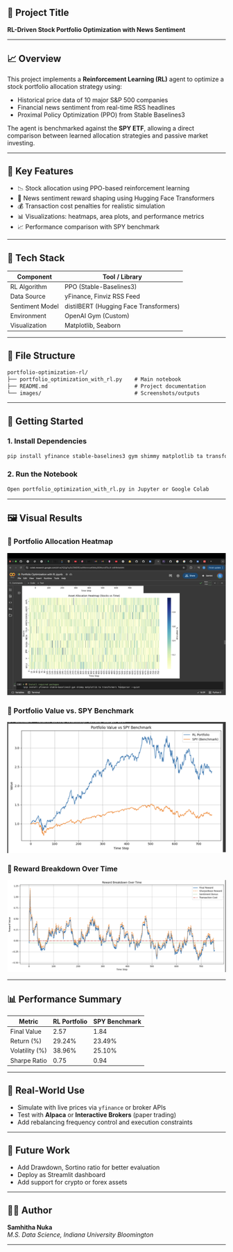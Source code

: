 ## 📌 Project Title

**RL-Driven Stock Portfolio Optimization with News Sentiment**

---

## 📈 Overview

This project implements a **Reinforcement Learning (RL)** agent to optimize a stock portfolio allocation strategy using:
- Historical price data of 10 major S&P 500 companies
- Financial news sentiment from real-time RSS headlines
- Proximal Policy Optimization (PPO) from Stable Baselines3

The agent is benchmarked against the **SPY ETF**, allowing a direct comparison between learned allocation strategies and passive market investing.

---

## 🧠 Key Features

- 📉 Stock allocation using PPO-based reinforcement learning
- 📰 News sentiment reward shaping using Hugging Face Transformers
- 💰 Transaction cost penalties for realistic simulation
- 📊 Visualizations: heatmaps, area plots, and performance metrics
- 📈 Performance comparison with SPY benchmark

---

## 🔧 Tech Stack

| Component         | Tool / Library                          |
|------------------|------------------------------------------|
| RL Algorithm      | PPO (Stable-Baselines3)                  |
| Data Source       | yFinance, Finviz RSS Feed                |
| Sentiment Model   | distilBERT (Hugging Face Transformers)   |
| Environment       | OpenAI Gym (Custom)                      |
| Visualization     | Matplotlib, Seaborn                      |

---

## 📂 File Structure

```
portfolio-optimization-rl/
├── portfolio_optimization_with_rl.py    # Main notebook
├── README.md                            # Project documentation
└── images/                              # Screenshots/outputs
```

---

## 🚀 Getting Started

### 1. Install Dependencies
```bash
pip install yfinance stable-baselines3 gym shimmy matplotlib ta transformers feedparser
```

### 2. Run the Notebook
```bash
Open portfolio_optimization_with_rl.py in Jupyter or Google Colab
```

---

## 🖼️ Visual Results

### 🔹 Portfolio Allocation Heatmap
![Heatmap](Heatmap.png)

### 🔹 Portfolio Value vs. SPY Benchmark
![Portfolio vs SPY](PortfolioVsSPY.png)

### 🔹 Reward Breakdown Over Time
![Reward Breakdown](reward.png)

---

## 📊 Performance Summary

| Metric           | RL Portfolio     | SPY Benchmark    |
|------------------|------------------|------------------|
| Final Value      | 2.57             | 1.84             |
| Return (%)       | 29.24%           | 23.49%           |
| Volatility (%)   | 38.96%           | 25.10%           |
| Sharpe Ratio     | 0.75             | 0.94             |

---

## 🏦 Real-World Use

- Simulate with live prices via `yfinance` or broker APIs
- Test with **Alpaca** or **Interactive Brokers** (paper trading)
- Add rebalancing frequency control and execution constraints

---

## 📌 Future Work

- Add Drawdown, Sortino ratio for better evaluation
- Deploy as Streamlit dashboard
- Add support for crypto or forex assets

---

## 👩‍💻 Author
**Samhitha Nuka**  
_M.S. Data Science, Indiana University Bloomington_

---
